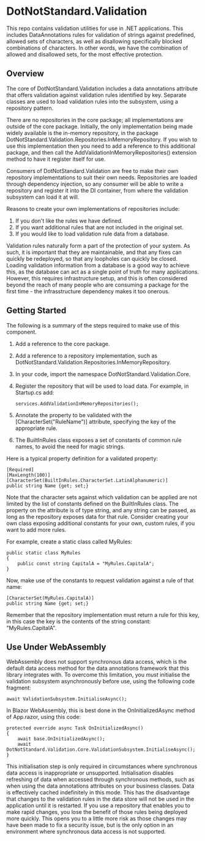 # DotNotStandard.Validation
This repo contains validation utilities for use in .NET applications. This includes DataAnnotations rules for validation of strings against predefined, allowed sets of characters, as well as disallowing specifically blocked combinations of characters. In other words, we have the combination of allowed and disallowed sets, for the most effective protection.

## Overview

The core of DotNotStandard.Validation includes a data annotations attribute that offers validation against validation rules identified by key. Separate classes are used to load validation rules into the subsystem, using a repository pattern.

There are no repositories in the core package; all implementations are outside of the core package. Initially, the only implementation being made widely available is the in-memory repository, in the package DotNotStandard.Validation.Repositories.InMemoryRepository. If you wish to use this implementation then you need to add a reference to this additional package, and then call the AddValidationInMemoryRepositories() extension method to have it register itself for use.

Consumers of DotNotStandard.Validation are free to make their own repository implementations to suit their own needs. Repositories are loaded through dependency injection, so any consumer will be able to write a repository and register it into the DI container, from where the validation subsystem can load it at will.

Reasons to create your own implementations of repositories include:

1. If you don't like the rules we have defined.
2. If you want additional rules that are not included in the original set.
3. If you would like to load validation rule data from a database.

Validation rules naturally form a part of the protection of your system. As such, it is important that they are maintainable, and that any fixes can quickly be redeployed, so that any loopholes can quickly be closed. Loading validation information from a database is a good way to achieve this, as the database can act as a single point of truth for many applications. However, this requires infrastructure setup, and this is often considered beyond the reach of many people who are consuming a package for the first time - the infrasstructure dependency makes it too onerous.

## Getting Started
The following is a summary of the steps required to make use of this component.

1. Add a reference to the core package.
2. Add a reference to a repository implementation, such as DotNotStandard.Validation.Repositories.InMemoryRepository.
3. In your code, import the namespace DotNotStandard.Validation.Core.
4. Register the repository that will be used to load data. For example, in Startup.cs add:

    `services.AddValidationInMemoryRepositories();`

4. Annotate the property to be validated with the [CharacterSet("RuleName")] attribute, specifying the key of the appropriate rule.
5. The BuiltInRules class exposes a set of constants of common rule names, to avoid the need for magic strings.

Here is a typical property definition for a validated property:

    [Required]
    [MaxLength(100)]
    [CharacterSet(BuiltInRules.CharacterSet.LatinAlphanumeric)]  
    public string Name {get; set;}

Note that the character sets against which validation can be applied are not limited by the list of constants defined on the BuiltInRules class. The property on the attribute is of type string, and any string can be passed, as long as the repository exposes data for that rule. Consider creating your own class exposing additional constants for your own, custom rules, if you want to add more rules.

For example, create a static class called MyRules:

    public static class MyRules
    {
        public const string CapitalA = "MyRules.CapitalA";
    }

Now, make use of the constants to request validation against a rule of that name:

    [CharacterSet(MyRules.CapitalA)]  
    public string Name {get; set;}

Remember that the repository implementation must return a rule for this key, in this case the key is the contents of the string constant: "MyRules.CapitalA".

## Use Under WebAssembly
WebAssembly does not support synchronous data access, which is the default data access method for the data annotations framework that this library integrates with. 
To overcome this limitation, you *must* initialise the validation subsystem asynchronously before use, using the following code fragment:

```
await ValidationSubsystem.InitialiseAsync();
```

In Blazor WebAssembly, this is best done in the OnInitializedAsync method of App.razor, using this code:

```
protected override async Task OnInitializedAsync()
{
    await base.OnInitializedAsync();
    await DotNotStandard.Validation.Core.ValidationSubsystem.InitialiseAsync();
}
```

This initialisation step is only required in circumstances where synchronous data access is inappropriate or unsupported. 
Initialisation disables refreshing of data when accessed through synchronous methods, such as when using the data annotations attributes on your business classes. 
Data is effectively cached indefinitely in this mode. This has the disadvantage that changes to the validation rules in the data store will not be used in the application until it is restarted. 
If you use a repository that enables you to make rapid changes, you lose the benefit of those rules being deployed more quickly. 
This opens you to a little more risk as those changes may have been made to fix a security issue, but is the only option in an environment where synchronous data access is not supported.
